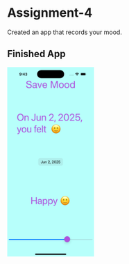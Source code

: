 # Assignment-4

Created an app that records your mood.

## Finished App

<img src="https://github.com/kmoreland126/Assignment-4/blob/main/Pictures/Simulator%20Screenshot%20-%20iPhone%2016%20Pro%20-%202025-06-14%20at%2021.43.20.png" width="200">
